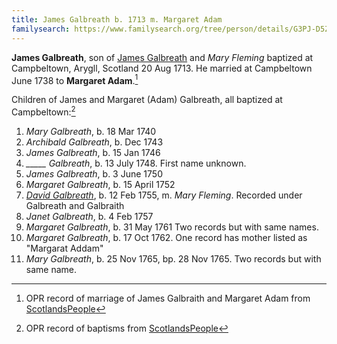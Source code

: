 ```yaml
---
title: James Galbreath b. 1713 m. Margaret Adam
familysearch: https://www.familysearch.org/tree/person/details/G3PJ-D5Z
---
```

**James Galbreath**, son of [James Galbreath](galbreath-james-1672.md) and *Mary Fleming* baptized at Campbeltown, Arygll, Scotland 20 Aug 1713. He married at Campbeltown June 1738 to **Margaret Adam**.[^marriage]

Children of James and Margaret (Adam) Galbreath, all baptized at Campbeltown:[^children]

1. *Mary Galbreath*, b. 18 Mar 1740
2. *Archibald Galbreath*, b. Dec 1743
3. *James Galbreath*, b. 15 Jan 1746
4. *\_\_\_\_\_ Galbreath*, b. 13 July 1748.  First name unknown.
5. *James Galbreath*, b. 3 June 1750
6. *Margaret Galbreath*, b. 15 April 1752
7. [*David Galbreath*](galbreath-david-1755.md), b. 12 Feb 1755, m. *Mary Fleming*.  Recorded under Galbreath and Galbraith
8. *Janet Galbreath*, b. 4 Feb 1757
9. *Margaret Galbreath*, b. 31 May 1761  Two records but with same names.
10. *Margaret Galbreath*, b. 17 Oct 1762. One record has mother listed as "Margarat Addam"
11. *Mary Galbreath*, b. 25 Nov 1765, bp. 28 Nov 1765. Two records but with same name.

[^marriage]: OPR record of marriage of James Galbraith and Margaret Adam from [ScotlandsPeople](https://www.scotlandspeople.gov.uk/record-results?search_type=people&event=M&record_type%5B0%5D=opr_marriages&church_type=Old%20Parish%20Registers&dl_cat=church&dl_rec=church-banns-marriages&surname=galbraith&surname_so=exact&forename_so=starts&sex=M&spouse_name=adam&spouse_name_so=exact&from_year=1738&to_year=1738&record=Church%20of%20Scotland%20%28old%20parish%20registers%29%20Roman%20Catholic%20Church%20Other%20churches)

[^children]: OPR record of baptisms from [ScotlandsPeople](https://www.scotlandspeople.gov.uk/record-results?search_type=people&event=%28B%20OR%20C%20OR%20S%29&record_type%5B0%5D=opr_births&church_type=Old%20Parish%20Registers&dl_cat=church&dl_rec=church-births-baptisms&surname=galbreath&surname_so=fuzzy&forename_so=starts&from_year=1740&to_year=1765&parent_names_so=soundex&parent_name_two=adam&parent_name_two_so=fuzzy&county=ARGYLL&record=Church%20of%20Scotland%20%28old%20parish%20registers%29%20Roman%20Catholic%20Church%20Other%20churches&rd_real_name%5B0%5D=CAMPBELTOWN%20%28LANDWARD%29%20OR%20CAMPBELTOWN%20%28BURGH%29%20OR%20CAMPBELTOWN&rd_display_name%5B0%5D=CAMPBELTOWN%20%28LANDWARD%29%7CCAMPBELTOWN%20%28BURGH%29%7CCAMPBELTOWN_CAMPBELTOWN&rd_label%5B0%5D=CAMPBELTOWN&rd_name%5B0%5D=CAMPBELTOWN%20%2ALANDWARD%2A%20OR%20CAMPBELTOWN%20%2ABURGH%2A%20OR%20CAMPBELTOWN&sort=asc&order=Date&field=year)

